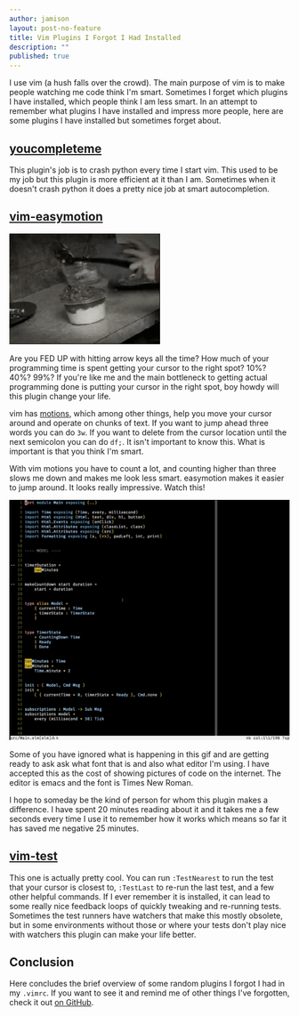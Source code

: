 ```yaml
---
author: jamison
layout: post-no-feature
title: Vim Plugins I Forgot I Had Installed
description: ""
published: true
---
```


I use vim (a hush falls over the crowd). The main purpose of vim is to make people watching me code think I'm smart. Sometimes I forget which plugins I have installed, which people think I am less smart. In an attempt to remember what plugins I have installed and impress more people, here are some plugins I have installed but sometimes forget about.


## [youcompleteme](https://github.com/Valloric/YouCompleteMe)
This plugin's job is to crash python every time I start vim. This used to be my job but this plugin is more efficient at it than I am. Sometimes when it doesn't crash python it does a pretty nice job at smart autocompletion.

## [vim-easymotion](https://github.com/easymotion/vim-easymotion)

![someone trying to put a lid on a weird food dish like in an infomercial][infomercial]

Are you FED UP with hitting arrow keys all the time? How much of your programming time is spent getting your cursor to the right spot? 10%? 40%? 99%? If you're like me and the main bottleneck to getting actual programming done is putting your cursor in the right spot, boy howdy will this plugin change your life.

vim has [motions](http://vim.wikia.com/wiki/Moving_around), which among other things, help you move your cursor around and operate on chunks of text. If you want to jump ahead three words you can do `3w`. If you want to delete from the cursor location until the next semicolon you can do `df;`. It isn't important to know this. What is important is that you think I'm smart.

With vim motions you have to count a lot, and counting higher than three slows me down and makes me look less smart. easymotion makes it easier to jump around. It looks really impressive. Watch this!

![demo of easymotion plugin][easymotion]

Some of you have ignored what is happening in this gif and are getting ready to ask ask what font that is and also what editor I'm using. I have accepted this as the cost of showing pictures of code on the internet. The editor is emacs and the font is Times New Roman.

I hope to someday be the kind of person for whom this plugin makes a difference. I have spent 20 minutes reading about it and it takes me a few seconds every time I use it to remember how it works which means so far it has saved me negative 25 minutes.

## [vim-test](https://github.com/janko-m/vim-test)

This one is actually pretty cool. You can run `:TestNearest` to run the test that your cursor is closest to, `:TestLast` to re-run the last test, and a few other helpful commands. If I ever remember it is installed, it can lead to some really nice feedback loops of quickly tweaking and re-running tests. Sometimes the test runners have watchers that make this mostly obsolete, but in some environments without those or where your tests don't play nice with watchers this plugin can make your life better.

## Conclusion
Here concludes the brief overview of some random plugins I forgot I had in my `.vimrc`. If you want to see it and remind me of other things I've forgotten, check it out [on GitHub](https://github.com/jergason/dotfiles/blob/master/.vimrc).

[infomercial]: /images/infomercial.gif
[easymotion]: /images/easymotion.gif
